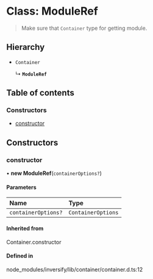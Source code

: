 # Class: ModuleRef

> Make sure that `Container` type for getting module.

## Hierarchy

- `Container`

  ↳ **`ModuleRef`**

## Table of contents

### Constructors

- [constructor](ModuleRef.md#constructor)

## Constructors

### constructor

• **new ModuleRef**(`containerOptions?`)

#### Parameters

| Name | Type |
| :------ | :------ |
| `containerOptions?` | `ContainerOptions` |

#### Inherited from

Container.constructor

#### Defined in

node_modules/inversify/lib/container/container.d.ts:12
